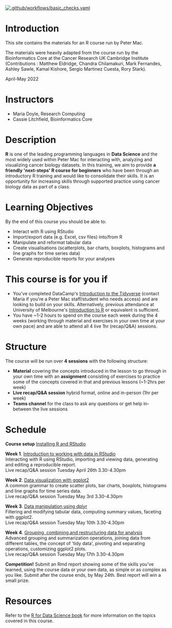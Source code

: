 <!-- badges: start -->
[![.github/workflows/basic_checks.yaml](https://github.com/mblue9/Bite-size-R-v2/actions/workflows/basic_checks.yaml/badge.svg?branch=master)](https://github.com/mblue9/Bite-size-R-v2/actions/workflows/basic_checks.yaml)
<!-- badges: end -->

# Introduction

This site contains the materials for an R course run by Peter Mac.

The materials were heavily adapted from the course run by the Bioinformatics Core
at the Cancer Research UK Cambridge Institute (Contributions : Matthew Eldridge, Chandra Chilamakuri, Mark Fernandes, Ashley Sawle, Kamal Kishore, Sergio Martinez Cuesta, Rory Stark).

April-May 2022

# Instructors

* Maria Doyle, Research Computing
* Cassie Litchfield, Bioinformatics Core

# Description

**R** is one of the leading programming languages in **Data Science** and the
most widely used within Peter Mac for interacting with, analyzing and visualizing cancer biology datasets. In this training, we aim to provide **a friendly 'next-steps' R course for beginners** who have been through an introductory R training and would like to consolidate their skills. It is an opportunity for increasing skills through supported practice using cancer biology data as part of a class.

# Learning Objectives

By the end of this course you should be able to:  

* Interact with R using RStudio  
* Import/export data (e.g. Excel, csv files) into/from R  
* Manipulate and reformat tabular data  
* Create visualisations (scatterplots, bar charts, boxplots, histograms and line graphs for time series data)  
* Generate reproducible reports for your analyses

# This course is for you if

* You've completed DataCamp's [Introduction to the Tidyverse](https://www.datacamp.com/courses/introduction-to-the-tidyverse) (contact Maria if you're a Peter Mac staff/student who needs access) and are looking to build on your skills. Alternatively, previous attendance at University of Melbourne's [Introduction to R](https://gateway.research.unimelb.edu.au/events/researcher-connect#digital-skills-training) or equivalent is sufficient. 
* You have ~1-2 hours to spend on the course each week during the 4 weeks (working through material and exercises in your own time at your own pace) and are able to attend all 4 live 1hr (recap/Q&A) sessions.

# Structure

The course will be run over **4 sessions** with the following structure:

* **Material** covering the concepts introduced in the lesson to go through in your own time with an **assignment** consisting of exercises to practice some of the concepts covered in that and previous lessons (~1-2hrs per week)
* **Live recap/Q&A session** hybrid format, online and in-person (1hr per week) 
* **Teams channel** for the class to ask any questions or get help in-between the live sessions

# Schedule

**Course setup** [Installing R and RStudio](https://mblue9.github.io/Bite-size-R-v2/articles/week0.html)

**Week 1**. 
[Introduction to working with data in RStudio](https://mblue9.github.io/Bite-size-R-v2/articles/week1.html)  
Interacting with R using RStudio, importing and viewing data, generating and editing a reproducible report.  
Live recap/Q&A session Tuesday April 26th 3.30-4.30pm

**Week 2**. 
[Data visualization with ggplot2](https://mblue9.github.io/Bite-size-R-v2/articles/week2.html)  
A common grammar to create scatter plots, bar charts, boxplots, histograms and line graphs for time series data.  
Live recap/Q&A session Tuesday May 3rd 3.30-4.30pm

**Week 3**. 
[Data manipulation using dplyr](https://mblue9.github.io/Bite-size-R-v2/articles/week3.html)  
Filtering and modifying tabular data, computing summary values, faceting with ggplot2.  
Live recap/Q&A session Tuesday May 10th 3.30-4.30pm

**Week 4**. 
[Grouping, combining,and restructuring data for analysis](https://mblue9.github.io/Bite-size-R-v2/articles/week4.html)  
Advanced grouping and summarization operations, joining data from different tables, the concept of 'tidy data', pivoting and separating operations, customizing ggplot2 plots.  
Live recap/Q&A session Tuesday May 17th 3.30-4.30pm

**Competition!** 
Submit an Rmd report showing some of the skills you've learned, using the course data or your own data, as simple or as complex as you like. Submit after the course ends, by May 24th. Best report will win a small prize.

# Resources

Refer to the [R for Data Science book](https://r4ds.had.co.nz/index.html) for more information on the topics covered in this course.
